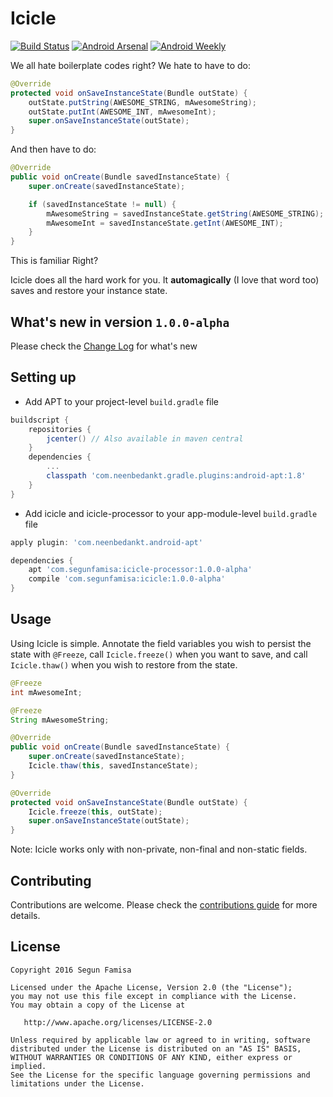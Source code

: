 Icicle
========

[![Build Status](https://travis-ci.org/segunfamisa/icicle.svg?branch=master)](https://travis-ci.org/segunfamisa/icicle)
[![Android Arsenal](https://img.shields.io/badge/Android%20Arsenal-Icicle-green.svg?style=true)](https://android-arsenal.com/details/1/4192)
[![Android Weekly](https://img.shields.io/badge/Android%20Weekly-%23219-22B2E7.svg)](http://androidweekly.net/issues/issue-219)

We all hate boilerplate codes right? We hate to have to do:

```java
@Override
protected void onSaveInstanceState(Bundle outState) {
    outState.putString(AWESOME_STRING, mAwesomeString);
    outState.putInt(AWESOME_INT, mAwesomeInt);
    super.onSaveInstanceState(outState);
}
```

And then have to do:

```java
@Override
public void onCreate(Bundle savedInstanceState) {
    super.onCreate(savedInstanceState);

    if (savedInstanceState != null) {
        mAwesomeString = savedInstanceState.getString(AWESOME_STRING);
        mAwesomeInt = savedInstanceState.getInt(AWESOME_INT);
    }
}
```

This is familiar Right?

Icicle does all the hard work for you. It **automagically** (I love that word too)
saves and restore your instance state.

## What's new in version `1.0.0-alpha`
Please check the [Change Log](CHANGELOG.md) for what's new

## Setting up

  *  Add APT to your project-level `build.gradle` file

```groovy
buildscript {
    repositories {
        jcenter() // Also available in maven central
    }
    dependencies {
        ...
        classpath 'com.neenbedankt.gradle.plugins:android-apt:1.8'
    }
}
```
  * Add icicle and icicle-processor to your app-module-level `build.gradle` file

```groovy
apply plugin: 'com.neenbedankt.android-apt'

dependencies {
    apt 'com.segunfamisa:icicle-processor:1.0.0-alpha'
    compile 'com.segunfamisa:icicle:1.0.0-alpha'
}

```

## Usage
Using Icicle is simple. Annotate the field variables you wish to persist the state
with `@Freeze`, call `Icicle.freeze()`
when you want to save, and call `Icicle.thaw()` when you wish to restore from the state.

```java
@Freeze
int mAwesomeInt;

@Freeze
String mAwesomeString;

@Override
public void onCreate(Bundle savedInstanceState) {
    super.onCreate(savedInstanceState);
    Icicle.thaw(this, savedInstanceState);
}

@Override
protected void onSaveInstanceState(Bundle outState) {
    Icicle.freeze(this, outState);
    super.onSaveInstanceState(outState);
}
```

Note: Icicle works only with non-private, non-final and non-static fields.


## Contributing
Contributions are welcome. Please check the [contributions guide](CONTRIBUTING.md) for more details.

## License

    Copyright 2016 Segun Famisa

    Licensed under the Apache License, Version 2.0 (the "License");
    you may not use this file except in compliance with the License.
    You may obtain a copy of the License at

       http://www.apache.org/licenses/LICENSE-2.0

    Unless required by applicable law or agreed to in writing, software
    distributed under the License is distributed on an "AS IS" BASIS,
    WITHOUT WARRANTIES OR CONDITIONS OF ANY KIND, either express or implied.
    See the License for the specific language governing permissions and
    limitations under the License.
